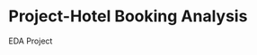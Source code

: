 # Project-Hotel Booking Analysis
EDA Project

<p><img src="https://graamoddhaarakendra.in/assets/img/pages/43_t8_07012001515751.jpg" alt></p>

